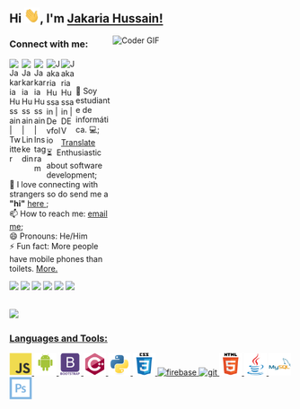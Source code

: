
## Hi <img src="https://github.com/jakaria9001/jakaria9001/blob/main/Hi.gif" width="28px">, I'm [Jakaria Hussain!](https://jakaria9001.github.io) 
 <!-- https://twitter.com/Jakaria16264561/photo -->
 
 <!-- ![Twitter Follow](https://img.shields.io/twitter/follow/jakaria_hussn?style=social -->

<img align="right" src="https://github.com/jakaria9001/jakaria9001/blob/main/developer.gif" alt="Coder GIF" width="320" height="420">

<h3 align="left">Connect with me:</h3> 
<a href="https://twitter.com/jakaria_hussn" target="_blank">
  <img align="left" alt="Jakaria Hussain | Twitter" width="22px" src="https://cdn.jsdelivr.net/npm/simple-icons@v3/icons/twitter.svg" />
</a>
<a href="https://www.linkedin.com/in/hussain-9001/" target="_blank">
  <img align="left" alt="Jakaria Hussain | Linkedin" width="22px" src="https://cdn.jsdelivr.net/npm/simple-icons@v3/icons/linkedin.svg" />
</a>
<a href="https://www.instagram.com/jak_a_ria_/">
  <img align="left" alt="Jakaria Hussain | Instagram" width="22px" src="https://cdn.jsdelivr.net/npm/simple-icons@v3/icons/instagram.svg" />
</a>
<a href="https://devfolio.co/@jakaria9001">
  <img align="left" alt="Jakaria Hussain | Devfolio" width="26px" src="https://pbs.twimg.com/profile_images/1212398116101472257/VVvZ_m4A_400x400.png"/>
</a>

<a href="https://dev.to/jakaria9001">
  <img align="left"  alt="Jakaria Hussain | DEV " width="26px" src="https://d2fltix0v2e0sb.cloudfront.net/dev-badge.svg">
</a><br><br>


:telescope: Soy estudiante de informática. 💻; <a href="https://www.deepl.com/translator#es/en/soy%20estudiante%20de%20informatica." target="_blank"> Translate </a> <br>
:hourglass_flowing_sand: &nbsp;Enthusiastic about software development; <br>
💬 I love connecting with strangers so do send me a <b>"hi"</b> <a href="https://www.linkedin.com/in/hussain-9001/" target="_blank"> here </a>; <br>
📫 How to reach me: <a href="mailto:jakariahussain9001@gmail.com" target="_blank">email me</a>; <br>
😄 Pronouns: He/Him <br>
⚡ Fun fact: More people have mobile phones than toilets. <a href="https://scope.ie/fun-and-interesting-facts-about-technology/" target="_blank">More.</a>


![](https://img.shields.io/badge/JavaScript-%3C%2F%3E-blueviolet) ![](https://img.shields.io/badge/C++-%3C%2F%3E-yellow) ![](https://img.shields.io/badge/Python-%7C-0%2C%2022%2C%20100) ![](https://img.shields.io/badge/Data%20Analysis-%7C-yellowgreen) ![](https://img.shields.io/badge/MySQL-%7C-orange) ![](https://img.shields.io/badge/MEAN-%7C-blue)<a href="https://github.com/jakaria9001">

 <br>
<img align="" height='130px' src="https://github-readme-stats.vercel.app/api?username=jakaria9001&hide_title=true&show_icons=true&include_all_commits=true&line_height=21&bg_color=0,EC6C6C,FFD479,FFFC79,73FA79&theme=graywhite" />
<!-- <img align="" height='130px' src="https://github-readme-stats.vercel.app/api/top-langs/?username=jakaria9001&hide_title=true&layout=compact&bg_color=0,73FA79,73FDFF,D783FF&theme=graywhite" /> -->
 
 <h3 align="left">Languages and Tools:</h3>
<p align="left">
 <a href="https://developer.mozilla.org/en-US/docs/Web/JavaScript" target="_blank"> <img src="https://raw.githubusercontent.com/devicons/devicon/master/icons/javascript/javascript-original.svg" alt="javascript" width="40" height="40" /> </a>
	<a href="https://developer.android.com" target="_blank"> <img src="https://raw.githubusercontent.com/devicons/devicon/master/icons/android/android-original-wordmark.svg" alt="android" width="40" height="40" /> </a>
	<a href="https://getbootstrap.com" target="_blank"> <img src="https://raw.githubusercontent.com/devicons/devicon/master/icons/bootstrap/bootstrap-plain-wordmark.svg" alt="bootstrap" width="40" height="40" /> </a>
 <a href="https://www.w3schools.com/cpp/" target="_blank"> <img src="https://raw.githubusercontent.com/devicons/devicon/master/icons/cplusplus/cplusplus-original.svg" alt="cplusplus" width="40" height="40" /> </a>
	<a href="https://www.cprogramming.com/" target="_blank"> <img src="https://raw.githubusercontent.com/devicons/devicon/master/icons/python/python-original.svg" alt="P" width="40" height="40" /> </a>
	<a href="https://www.w3schools.com/css/" target="_blank"> <img src="https://raw.githubusercontent.com/devicons/devicon/master/icons/css3/css3-original-wordmark.svg" alt="css3" width="40" height="40" /> </a>
	<a href="https://firebase.google.com/" target="_blank"> <img src="https://www.vectorlogo.zone/logos/firebase/firebase-icon.svg" alt="firebase" width="40" height="40" /> </a>
	<a href="https://git-scm.com/" target="_blank"> <img src="https://www.vectorlogo.zone/logos/git-scm/git-scm-icon.svg" alt="git" width="40" height="40" /> </a>
	<a href="https://www.w3.org/html/" target="_blank"> <img src="https://raw.githubusercontent.com/devicons/devicon/master/icons/html5/html5-original-wordmark.svg" alt="html5" width="40" height="40" /> </a>
	<a href="https://www.java.com" target="_blank"> <img src="https://raw.githubusercontent.com/devicons/devicon/master/icons/java/java-original.svg" alt="java" width="40" height="40" /> </a>
	<a href="https://www.mysql.com/" target="_blank"> <img src="https://raw.githubusercontent.com/devicons/devicon/master/icons/mysql/mysql-original-wordmark.svg" alt="mysql" width="40" height="40" /> </a>
	<a href="https://www.photoshop.com/en" target="_blank"> <img src="https://raw.githubusercontent.com/devicons/devicon/master/icons/photoshop/photoshop-line.svg" alt="photoshop" width="40" height="40" /> </a>
</p>


